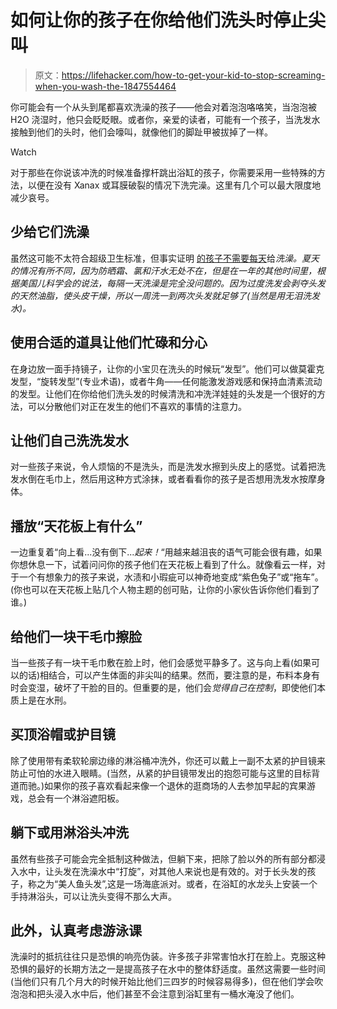 # 如何让你的孩子在你给他们洗头时停止尖叫

> 原文：<https://lifehacker.com/how-to-get-your-kid-to-stop-screaming-when-you-wash-the-1847554464>

你可能会有一个从头到尾都喜欢洗澡的孩子——他会对着泡泡咯咯笑，当泡泡被 H2O 浇湿时，他只会眨眨眼。或者你，亲爱的读者，可能有一个孩子，当洗发水接触到他们的头时，他们会嚎叫，就像他们的脚趾甲被拔掉了一样。

Watch

对于那些在你说该冲洗的时候准备撑杆跳出浴缸的孩子，你需要采用一些特殊的方法，以便在没有 Xanax 或耳膜破裂的情况下洗完澡。这里有几个可以最大限度地减少哀号。

## 少给它们洗澡

虽然这可能不太符合超级卫生标准，但事实证明 [的孩子不需要每天](https://lifehacker.com/your-kid-probably-doest-need-a-bath-every-night-1833843318)给*洗澡。夏天的情况有所不同，因为防晒霜、氯和汗水无处不在，但是在一年的其他时间里，根据美国儿科学会的说法，每隔一天洗澡是完全没问题的。因为过度洗发会剥夺头发的天然油脂，使头皮干燥，所以一周洗一到两次头发就足够了(当然是用无泪洗发水)。*

## 使用合适的道具让他们忙碌和分心

在身边放一面手持镜子，让你的小宝贝在洗头的时候玩“发型”。他们可以做莫霍克发型，“旋转发型”(专业术语)，或者牛角——任何能激发游戏感和保持血清素流动的发型。让他们在你给他们洗头发的时候清洗和冲洗洋娃娃的头发是一个很好的方法，可以分散他们对正在发生的他们不喜欢的事情的注意力。

## 让他们自己洗洗发水

对一些孩子来说，令人烦恼的不是洗头，而是洗发水擦到头皮上的感觉。试着把洗发水倒在毛巾上，然后用这种方式涂抹，或者看看你的孩子是否想用洗发水按摩身体。

## 播放“天花板上有什么”

一边重复着“向上看...没有倒下...*起来！*“用越来越沮丧的语气可能会很有趣，如果你想休息一下，试着问问你的孩子他们在天花板上看到了什么。就像看云一样，对于一个有想象力的孩子来说，水渍和小瑕疵可以神奇地变成“紫色兔子”或“拖车”。(你也可以在天花板上贴几个人物主题的创可贴，让你的小家伙告诉你他们看到了谁。)

## 给他们一块干毛巾擦脸

当一些孩子有一块干毛巾敷在脸上时，他们会感觉平静多了。这与向上看(如果可以的话)相结合，可以产生体面的非尖叫的结果。然而，要注意的是，布料本身有时会变湿，破坏了干脸的目的。但重要的是，他们会*觉得自己在控制*，即使他们本质上是在水刑。

## 买顶浴帽或护目镜

除了使用带有柔软轮廓边缘的淋浴桶冲洗外，你还可以戴上一副不太紧的护目镜来防止可怕的水进入眼睛。(当然，从紧的护目镜带发出的抱怨可能与这里的目标背道而驰。)如果你的孩子喜欢看起来像一个退休的逛商场的人去参加早起的宾果游戏，总会有一个淋浴遮阳板。

## 躺下或用淋浴头冲洗

虽然有些孩子可能会完全抵制这种做法，但躺下来，把除了脸以外的所有部分都浸入水中，让头发在洗澡水中“打旋”，对其他人来说也是有效的。对于长头发的孩子，称之为“美人鱼头发”,这是一场海底派对。或者，在浴缸的水龙头上安装一个手持淋浴头，可以让洗头变得不那么大声。

## 此外，认真考虑游泳课

洗澡时的抵抗往往只是恐惧的响亮伪装。许多孩子非常害怕水打在脸上。克服这种恐惧的最好的长期方法之一是提高孩子在水中的整体舒适度。虽然这需要一些时间(当他们只有几个月大的时候开始比他们三四岁的时候容易得多)，但在他们学会吹泡泡和把头浸入水中后，他们甚至不会注意到浴缸里有一桶水淹没了他们。